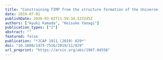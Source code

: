 ```yaml
---
title: "Constraining FIMP from the structure formation of the Universe: analytic mapping from $m_{\\mathrm{WDM}}$"
date: 2019-07-01
publishDate: 2020-03-02T11:59:34.523245Z
authors: ["Ayuki Kamada", "Keisuke Yanagi"]
publication_types: ["2"]
abstract: ""
featured: false
publication: "*JCAP 1911 (2019) 029*"
doi: "10.1088/1475-7516/2019/11/029"
url_preprint: "https://arxiv.org/abs/1907.04558"
---
```


